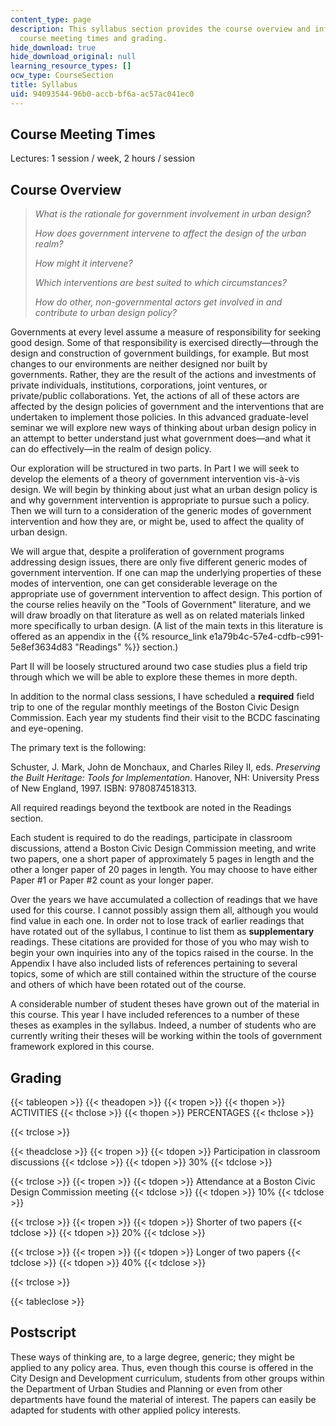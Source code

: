 ```yaml
---
content_type: page
description: This syllabus section provides the course overview and information on
  course meeting times and grading.
hide_download: true
hide_download_original: null
learning_resource_types: []
ocw_type: CourseSection
title: Syllabus
uid: 94093544-96b0-accb-bf6a-ac57ac041ec0
---
```


Course Meeting Times
--------------------

Lectures: 1 session / week, 2 hours / session

Course Overview
---------------

> _What is the rationale for government involvement in urban design?_
> 
> _How does government intervene to affect the design of the urban realm?_
> 
> _How might it intervene?_
> 
> _Which interventions are best suited to which circumstances?_
> 
> _How do other, non-governmental actors get involved in and contribute to urban design policy?_

Governments at every level assume a measure of responsibility for seeking good design. Some of that responsibility is exercised directly—through the design and construction of government buildings, for example. But most changes to our environments are neither designed nor built by governments. Rather, they are the result of the actions and investments of private individuals, institutions, corporations, joint ventures, or private/public collaborations. Yet, the actions of all of these actors are affected by the design policies of government and the interventions that are undertaken to implement those policies. In this advanced graduate-level seminar we will explore new ways of thinking about urban design policy in an attempt to better understand just what government does—and what it can do effectively—in the realm of design policy.

Our exploration will be structured in two parts. In Part I we will seek to develop the elements of a theory of government intervention vis-à-vis design. We will begin by thinking about just what an urban design policy is and why government intervention is appropriate to pursue such a policy. Then we will turn to a consideration of the generic modes of government intervention and how they are, or might be, used to affect the quality of urban design.

We will argue that, despite a proliferation of government programs addressing design issues, there are only five different generic modes of government intervention. If one can map the underlying properties of these modes of intervention, one can get considerable leverage on the appropriate use of government intervention to affect design. This portion of the course relies heavily on the "Tools of Government" literature, and we will draw broadly on that literature as well as on related materials linked more specifically to urban design. (A list of the main texts in this literature is offered as an appendix in the {{% resource_link e1a79b4c-57e4-cdfb-c991-5e8ef3634d83 "Readings" %}} section.)

Part II will be loosely structured around two case studies plus a field trip through which we will be able to explore these themes in more depth.

In addition to the normal class sessions, I have scheduled a **required** field trip to one of the regular monthly meetings of the Boston Civic Design Commission. Each year my students find their visit to the BCDC fascinating and eye-opening.

The primary text is the following:

Schuster, J. Mark, John de Monchaux, and Charles Riley II, eds. _Preserving the Built Heritage: Tools for Implementation_. Hanover, NH: University Press of New England, 1997. ISBN: 9780874518313.

All required readings beyond the textbook are noted in the Readings section.

Each student is required to do the readings, participate in classroom discussions, attend a Boston Civic Design Commission meeting, and write two papers, one a short paper of approximately 5 pages in length and the other a longer paper of 20 pages in length. You may choose to have either Paper #1 or Paper #2 count as your longer paper.

Over the years we have accumulated a collection of readings that we have used for this course. I cannot possibly assign them all, although you would find value in each one. In order not to lose track of earlier readings that have rotated out of the syllabus, I continue to list them as **supplementary** readings. These citations are provided for those of you who may wish to begin your own inquiries into any of the topics raised in the course. In the Appendix I have also included lists of references pertaining to several topics, some of which are still contained within the structure of the course and others of which have been rotated out of the course.

A considerable number of student theses have grown out of the material in this course. This year I have included references to a number of these theses as examples in the syllabus. Indeed, a number of students who are currently writing their theses will be working within the tools of government framework explored in this course.

Grading
-------

{{< tableopen >}}
{{< theadopen >}}
{{< tropen >}}
{{< thopen >}}
ACTIVITIES
{{< thclose >}}
{{< thopen >}}
PERCENTAGES
{{< thclose >}}

{{< trclose >}}

{{< theadclose >}}
{{< tropen >}}
{{< tdopen >}}
Participation in classroom discussions
{{< tdclose >}}
{{< tdopen >}}
30%
{{< tdclose >}}

{{< trclose >}}
{{< tropen >}}
{{< tdopen >}}
Attendance at a Boston Civic Design Commission meeting
{{< tdclose >}}
{{< tdopen >}}
10%
{{< tdclose >}}

{{< trclose >}}
{{< tropen >}}
{{< tdopen >}}
Shorter of two papers
{{< tdclose >}}
{{< tdopen >}}
20%
{{< tdclose >}}

{{< trclose >}}
{{< tropen >}}
{{< tdopen >}}
Longer of two papers
{{< tdclose >}}
{{< tdopen >}}
40%
{{< tdclose >}}

{{< trclose >}}

{{< tableclose >}}

Postscript
----------

These ways of thinking are, to a large degree, generic; they might be applied to any policy area. Thus, even though this course is offered in the City Design and Development curriculum, students from other groups within the Department of Urban Studies and Planning or even from other departments have found the material of interest. The papers can easily be adapted for students with other applied policy interests.